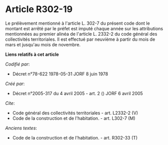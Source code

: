 # Article R302-19

Le prélèvement mentionné à l'article L. 302-7 du présent code dont le montant est arrêté par le préfet est imputé chaque
année sur les attributions mentionnées au premier alinéa de l'article L. 2332-2 du code général des collectivités
territoriales. Il est effectué par neuvième à partir du mois de mars et jusqu'au mois de novembre.

**Liens relatifs à cet article**

_Codifié par_:

  - Décret n°78-622 1978-05-31 JORF 8 juin 1978

_Créé par_:

  - Décret n°2005-317 du 4 avril 2005 - art. 2 () JORF 6 avril 2005

_Cite_:

  - Code général des collectivités territoriales - art. L2332-2 (V)
  - Code de la construction et de l'habitation. - art. L302-7 (M)

_Anciens textes_:

  - Code de la construction et de l'habitation. - art. R302-33 (T)
